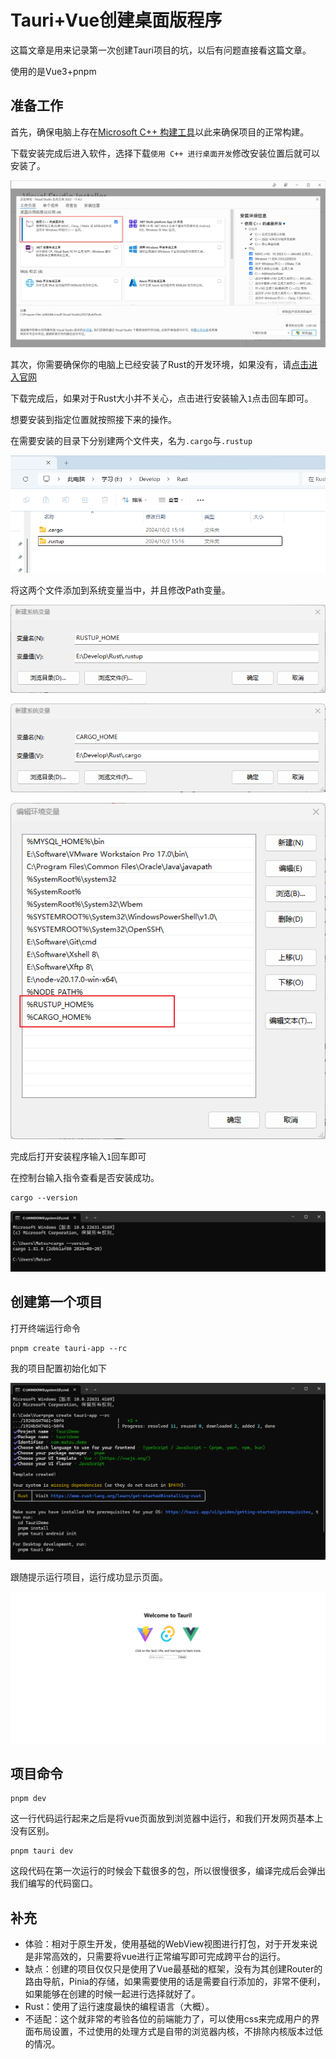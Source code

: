# Tauri+Vue创建桌面版程序

这篇文章是用来记录第一次创建Tauri项目的坑，以后有问题直接看这篇文章。

使用的是Vue3+pnpm

## 准备工作

首先，确保电脑上存在[Microsoft C++ 构建工具](https://visualstudio.microsoft.com/zh-hans/visual-cpp-build-tools/)以此来确保项目的正常构建。

下载安装完成后进入软件，选择下载`使用 C++ 进行桌面开发`修改安装位置后就可以安装了。

![image-20241002145922593](imgs\Tauri+Vue创建桌面版程序\image-20241002145922593.png)

其次，你需要确保你的电脑上已经安装了Rust的开发环境，如果没有，请[点击进入官网](https://www.rust-lang.org/tools/install)

下载完成后，如果对于Rust大小并不关心，点击进行安装输入`1`点击回车即可。

想要安装到指定位置就按照接下来的操作。

在需要安装的目录下分别建两个文件夹，名为`.cargo`与`.rustup`

![image-20241002151646491](imgs\Tauri+Vue创建桌面版程序\image-20241002151646491.png)

将这两个文件添加到系统变量当中，并且修改Path变量。

![image-20241002151846664](imgs\Tauri+Vue创建桌面版程序\image-20241002151846664.png)

![image-20241002151945216](imgs\Tauri+Vue创建桌面版程序\image-20241002151945216.png)

![image-20241002152114693](imgs\Tauri+Vue创建桌面版程序\image-20241002152114693.png)

完成后打开安装程序输入`1`回车即可

在控制台输入指令查看是否安装成功。

```shell
cargo --version
```

![image-20241002152422714](imgs\Tauri+Vue创建桌面版程序\image-20241002152422714.png)

## 创建第一个项目

打开终端运行命令

```shell
pnpm create tauri-app --rc
```

我的项目配置初始化如下

![image-20241002114604200](imgs\Tauri+Vue创建桌面版程序\image-20241002114604200.png)

跟随提示运行项目，运行成功显示页面。

![image-20241002115006955](imgs\Tauri+Vue创建桌面版程序\image-20241002115006955.png)

## 项目命令

```shell
pnpm dev
```

这一行代码运行起来之后是将vue页面放到浏览器中运行，和我们开发网页基本上没有区别。

```shell
pnpm tauri dev
```

这段代码在第一次运行的时候会下载很多的包，所以很慢很多，编译完成后会弹出我们编写的代码窗口。



## 补充

- 体验：相对于原生开发，使用基础的WebView视图进行打包，对于开发来说是非常高效的，只需要将vue进行正常编写即可完成跨平台的运行。
- 缺点：创建的项目仅仅只是使用了Vue最基础的框架，没有为其创建Router的路由导航，Pinia的存储，如果需要使用的话是需要自行添加的，非常不便利，如果能够在创建的时候一起进行选择就好了。
- Rust：使用了运行速度最快的编程语言（大概）。
- 不适配：这个就非常的考验各位的前端能力了，可以使用css来完成用户的界面布局设置，不过使用的处理方式是自带的浏览器内核，不排除内核版本过低的情况。

